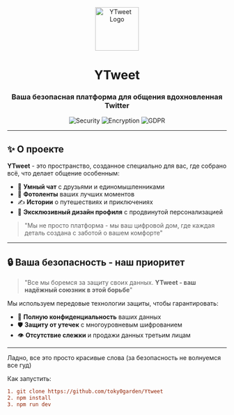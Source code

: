 <div align="center">
  <img src="https://www.shutterstock.com/image-vector/bird-falcon-circle-frame-logo-600nw-2488485751.jpg" width="100" alt="YTweet Logo"/>
  <h1>YTweet</h1>
  <h3>Ваша безопасная платформа для общения вдохновленная Twitter</h3>
  
  <p>
    <img src="https://img.shields.io/badge/безопасность-100%25-brightgreen" alt="Security"/>
    <img src="https://img.shields.io/badge/шифрование-AES--256-blue" alt="Encryption"/>
    <img src="https://img.shields.io/badge/конфиденциальность-GDPR-compliant" alt="GDPR"/>
  </p>
</div>

---

## ✨ О проекте
**YTweet** - это пространство, созданное специально для вас, где собрано всё, что делает общение особенным:

- 💬 **Умный чат** с друзьями и единомышленниками
- 📸 **Фотоленты** ваших лучших моментов
- ✍️ **Истории** о путешествиях и приключениях
- 🎨 **Эксклюзивный дизайн профиля** с продвинутой персонализацией

> "Мы не просто платформа - мы ваш цифровой дом, где каждая деталь создана с заботой о вашем комфорте"

---

## 🔒 Ваша безопасность - наш приоритет

> "Все мы боремся за защиту своих данных. **YTweet - ваш надёжный союзник в этой борьбе**"

Мы используем передовые технологии защиты, чтобы гарантировать:
- 🔐 **Полную конфиденциальность** ваших данных
- 🛡 **Защиту от утечек** с многоуровневым шифрованием
- 👁 **Отсутствие слежки** и продажи данных третьим лицам

---
Ладно, все это просто красивые слова (за безопасность не волнуемся все гуд)

Как запустить:
```diff
1. git clone https://github.com/toky0garden/Ytweet
2. npm install
3. npm run dev
```
